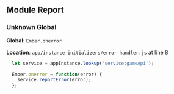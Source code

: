 ## Module Report
### Unknown Global

**Global**: `Ember.onerror`

**Location**: `app/instance-initializers/error-handler.js` at line 8

```js
  let service = appInstance.lookup('service:gameApi');

  Ember.onerror = function(error) {
    service.reportError(error);
  };
```
